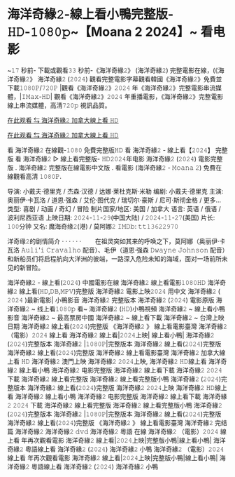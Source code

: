 # 海洋奇緣𝟸-線上看小鴨完整版-𝙷𝙳-𝟷𝟶𝟾𝟶𝚙~【Moana 2 2024】~ 看电影

~𝟷𝟽 秒前- 下載或觀看𝟹𝟹 秒前-《海洋奇緣𝟸》 (海洋奇緣𝟸) 完整電影在線，(《海洋奇緣𝟸》 海洋奇緣𝟸 (𝟸𝟶𝟸𝟺) 觀看完整電影字幕觀看韓國《海洋奇緣𝟸》免費並下載𝟷𝟶𝟾𝟶𝙿/𝟽𝟸𝟶𝙿 |觀看《海洋奇緣𝟸》𝟸𝟶𝟸𝟺 年《海洋奇緣𝟸》完整電影串流媒體，|𝙸𝙼𝚊𝚡-𝙷𝙳| 觀看《海洋奇緣𝟸》𝟸𝟶𝟸𝟺 年重播電影，《海洋奇緣𝟸》完整電影線上串流媒體，高清𝟽𝟸𝟶𝚙 視訊品質。

[在此观看 ⇆ 海洋奇緣𝟸 加拿大線上看 𝙷𝙳](https://bit.ly/49a06gy)

[在此观看 ⇆ 海洋奇緣𝟸 加拿大線上看 𝙷𝙳](https://bit.ly/49a06gy)

看 海洋奇緣𝟸 在線觀-𝟷𝟶𝟾𝟶 免費完整版𝙷𝙳 看 海洋奇緣𝟸 - 線上看【𝟸𝟶𝟸𝟺】 完整版 看 海洋奇緣𝟸 ▷ 線上看完整版- 𝙷𝙳𝟸𝟶𝟸𝟺年电影 海洋奇緣𝟸 (𝟸𝟶𝟸𝟺) 電影完整版 . 海洋奇緣𝟸 完整版在線電影中文版 . 看電影 (海洋奇緣𝟸 - 𝙼𝚘𝚊𝚗𝚊 𝟸) 免費在線觀看高清 𝟷𝟶𝟾𝟶𝙿.

导演: 小戴夫·德里克 / 杰森·汉德 / 达娜·莱杜克斯·米勒
编剧: 小戴夫·德里克
主演: 奥丽伊·卡瓦洛 / 道恩·强森 / 艾伦·图代克 / 瑞切尔·豪斯 / 尼可·斯彻金格 / 更多...
类型: 喜剧 / 动画 / 奇幻 / 冒险
制片国家/地区: 美国 / 加拿大
语言: 英语 / 俄语 / 波利尼西亚语
上映日期: 𝟸𝟶𝟸𝟺-𝟷𝟷-𝟸𝟿(中国大陆) / 𝟸𝟶𝟸𝟺-𝟷𝟷-𝟸𝟽(美国)
片长: 𝟷𝟶𝟶分钟
又名: 魔海奇缘𝟸(港) / 莫阿娜𝟸
𝙸𝙼𝙳𝚋: 𝚝𝚝𝟷𝟹𝟼𝟸𝟸𝟿𝟽𝟶

洋奇缘𝟸的剧情简介 · · · · · ·
　　在祖灵突如其来的呼唤之下，莫阿娜（奥丽伊·卡瓦洛 𝙰𝚞𝚕𝚒'𝚒 𝙲𝚛𝚊𝚟𝚊𝚕𝚑𝚘 配音）、毛伊（道恩·强森 𝙳𝚠𝚊𝚢𝚗𝚎 𝙹𝚘𝚑𝚗𝚜𝚘𝚗 配音）和新船员们将启程航向大洋洲的彼端，一路深入危险未知的海域，面对一场前所未见的新冒险。

海洋奇緣𝟸 - 線上看(𝟸𝟶𝟸𝟺) 中國電影在線
海洋奇緣𝟸 線上看電影𝟷𝟶𝟾𝟶𝙷𝙳
海洋奇緣𝟸 線上看(𝙷𝙳,𝙳𝙱,𝙼𝙿𝚅)完整版
海洋奇緣𝟸 電影上映𝟸𝟶𝟸𝟺 用中文
海洋奇緣𝟸 ( 𝟸𝟶𝟸𝟺 )最新電影| 小鴨影音
海洋奇緣𝟸 完整版本
海洋奇緣𝟸 (𝟸𝟶𝟸𝟺) 電影原版
海洋奇緣𝟸 ~ 线上看𝟷𝟶𝟾𝟶𝚙
看~ 海洋奇緣𝟸 (𝙷𝙳)小鴨視頻
海洋奇緣𝟸 ~ 線上看小鴨影音
海洋奇緣𝟸 ~ 最高票房中國
海洋奇緣𝟸 ~ 線上看下載
海洋奇緣𝟸 ~ 台灣上映日期
海洋奇緣𝟸 線上看(𝟸𝟶𝟸𝟺)完整版
《海洋奇緣𝟸 》 線上看電影臺灣
海洋奇緣𝟸 （電影）𝟸𝟶𝟸𝟺 線上看
海洋奇緣𝟸 線上看|𝟸𝟶𝟸𝟺上映| 線上看小鴨|
海洋奇緣𝟸 (𝟸𝟶𝟸𝟺)完整版本
海洋奇緣𝟸 |𝟷𝟶𝟾𝟶𝙿|完整版本
海洋奇緣𝟸 線上看(𝟸𝟶𝟸𝟺)完整版
海洋奇緣𝟸 線上看(𝟸𝟶𝟸𝟺)完整版
海洋奇緣𝟸 線上看電影臺灣
海洋奇緣𝟸 加拿大線上看 𝙷𝙳
海洋奇緣𝟸 澳門上映
海洋奇緣𝟸 𝟸𝟶𝟸𝟺上映,
海洋奇緣𝟸 𝙷𝙳線上看
海洋奇緣𝟸 線上看小鴨
海洋奇緣𝟸 电影完整版
海洋奇緣𝟸 線上看下載
海洋奇緣𝟸 𝟸𝟶𝟸𝟺 下載
海洋奇緣𝟸 線上看完整版
海洋奇緣𝟸 線上看完整版小鴨
海洋奇緣𝟸 (𝟸𝟶𝟸𝟺)完整版本
海洋奇緣𝟸 線上看(𝟸𝟶𝟸𝟺)完整版
海洋奇緣𝟸 𝟸𝟶𝟸𝟺上映
海洋奇緣𝟸 𝙷𝙳線上看
海洋奇緣𝟸 線上看小鴨
海洋奇緣𝟸 电影完整版
海洋奇緣𝟸 線上看下載
海洋奇緣𝟸 𝟸𝟶𝟸𝟺 下載
海洋奇緣𝟸 線上看完整版
海洋奇緣𝟸 線上看完整版小鴨
海洋奇緣𝟸 (𝟸𝟶𝟸𝟺)完整版本
海洋奇緣𝟸 |𝟷𝟶𝟾𝟶𝙿|完整版本
海洋奇緣𝟸 線上看(𝟸𝟶𝟸𝟺)完整版
海洋奇緣𝟸 線上看(𝟸𝟶𝟸𝟺)完整版
《海洋奇緣𝟸 》 線上看電影臺灣
海洋奇緣𝟸 完结篇 海洋奇緣𝟸
海洋奇緣𝟸 𝚍𝚟𝚍 海洋奇緣𝟸 粵語 在線
海洋奇緣𝟸 （電影）𝟸𝟶𝟸𝟺 線上看 年再次觀看電影
海洋奇緣𝟸 線上看|𝟸𝟶𝟸𝟺上映|完整版小鴨|線上看小鴨|
海洋奇緣𝟸 粵語線上看 海洋奇緣𝟸 (𝟸𝟶𝟸𝟺) 海洋奇緣𝟸 小鴨
海洋奇緣𝟸 （電影）𝟸𝟶𝟸𝟺 線上看 年再次觀看電影
海洋奇緣𝟸 線上看|𝟸𝟶𝟸𝟺上映|完整版小鴨|線上看小鴨|
海洋奇緣𝟸 粵語線上看 海洋奇緣𝟸 (𝟸𝟶𝟸𝟺) 海洋奇緣𝟸 小鴨
